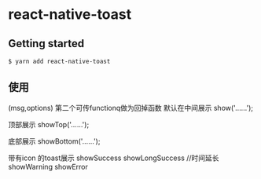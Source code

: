 
# react-native-toast

## Getting started

`$ yarn add react-native-toast`

## 使用
(msg,options) 第二个可传functionq做为回掉函数
默认在中间展示 show('……');  

顶部展示 showTop('……');

底部展示 showBottom('……');

带有icon 的toast展示 
showSuccess
showLongSuccess  //时间延长
showWarning
showError

